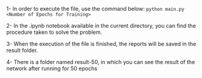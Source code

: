 1- In order to execute the file, use the command below:
`python main.py <Number of Epochs for Training>`

2- In the .ipynb notebook available in the current directory, you can find the procedure taken to solve the problem.

3- When the execution of the file is finished, the reports will be saved in the result folder.

4- There is a folder named result-50, in which you can see the result of the network after running for 50 epochs

